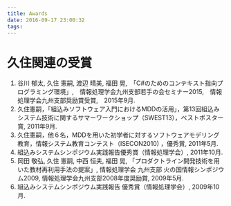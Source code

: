 ```yaml
---
title: Awards
date: 2016-09-17 23:00:32
tags:
---
```


# 久住関連の受賞

1. 谷川 郁太, 久住 憲嗣, 渡辺 晴美, 福田 晃,　「C#のためのコンテキスト指向プログラミング環境」,　情報処理学会九州支部若手の会セミナー2015,　情報処理学会九州支部奨励賞受賞,　2015年9月.
1. 久住憲嗣，「組込みソフトウェア入門におけるMDDの活用」，第13回組込みシステム技術に関するサマーワークショップ（SWEST13），ベストポスター賞, 2011年9月.
1. 久住憲嗣，他６名，MDDを用いた初学者に対するソフトウェアモデリング教育，情報システム教育コンテスト（ISECON2010) ，優秀賞, 2011年5月.
1. 組込みシステムシンポジウム実践報告優秀賞（情報処理学会）, 2011年10月.
1. 岡田 敬弘, 久住 憲嗣, 中西 恒夫, 福田 晃, 「プロダクトライン開発技術を用いた教材再利用手法の提案」, 情報処理学会 九州支部 火の国情報シンポジウム2009, 情報処理学会九州支部2008年度奨励賞, 2009年5月.
1. 組込みシステムシンポジウム実践報告 優秀賞（情報処理学会）, 2009年10月.
